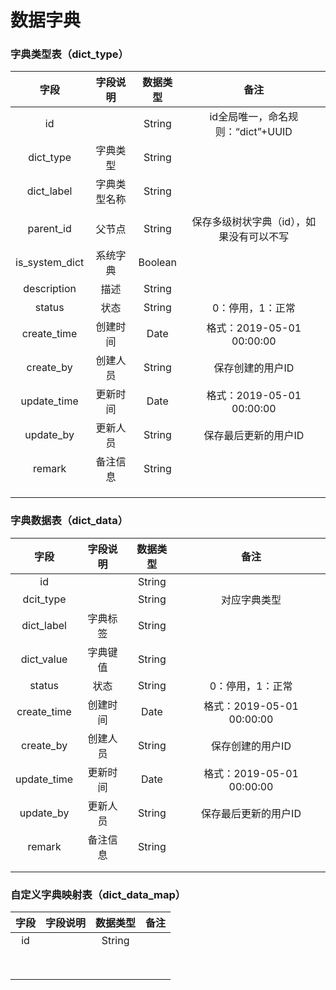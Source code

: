 # 数据字典



### 字典类型表（dict_type）

|      字段      |   字段说明   | 数据类型 |                   备注                   |
| :------------: | :----------: | :------: | :--------------------------------------: |
|       id       |              |  String  |    id全局唯一，命名规则：“dict”+UUID     |
|   dict_type    |   字典类型   |  String  |                                          |
|   dict_label   | 字典类型名称 |  String  |                                          |
|                |              |          |                                          |
|   parent_id    |    父节点    |  String  | 保存多级树状字典（id），如果没有可以不写 |
| is_system_dict |   系统字典   | Boolean  |                                          |
|  description   |     描述     |  String  |                                          |
|     status     |     状态     |  String  |             0：停用，1：正常             |
|  create_time   |   创建时间   |   Date   |        格式：2019-05-01 00:00:00         |
|   create_by    |   创建人员   |  String  |             保存创建的用户ID             |
|  update_time   |   更新时间   |   Date   |        格式：2019-05-01 00:00:00         |
|   update_by    |   更新人员   |  String  |           保存最后更新的用户ID           |
|     remark     |   备注信息   |  String  |                                          |
|                |              |          |                                          |
|                |              |          |                                          |
|                |              |          |                                          |

###  

### 字典数据表（dict_data）

|    字段     | 字段说明 | 数据类型 |           备注            |
| :---------: | :------: | :------: | :-----------------------: |
|     id      |          |  String  |                           |
|  dcit_type  |          |  String  |       对应字典类型        |
| dict_label  | 字典标签 |  String  |                           |
| dict_value  | 字典键值 |  String  |                           |
|   status    |   状态   |  String  |     0：停用，1：正常      |
| create_time | 创建时间 |   Date   | 格式：2019-05-01 00:00:00 |
|  create_by  | 创建人员 |  String  |     保存创建的用户ID      |
| update_time | 更新时间 |   Date   | 格式：2019-05-01 00:00:00 |
|  update_by  | 更新人员 |  String  |   保存最后更新的用户ID    |
|   remark    | 备注信息 |  String  |                           |
|             |          |          |                           |
|             |          |          |                           |



### 自定义字典映射表（dict_data_map）

| 字段 | 字段说明 | 数据类型 | 备注 |
| :--: | :------: | :------: | :--: |
|  id  |          |  String  |      |
|      |          |          |      |
|      |          |          |      |
|      |          |          |      |
|      |          |          |      |
|      |          |          |      |
|      |          |          |      |
|      |          |          |      |
|      |          |          |      |




